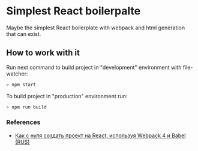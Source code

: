 # Simplest React boilerpalte

Maybe the simplest React boilerplate with webpack and html generation that can exist.

## How to work with it

Run next command to build project in "development" environment with file-watcher:

```bash
> npm start
```

To build project in "production" environment run:

```bash
> npm run build
```

### References

- [Как с нуля создать проект на React, используя Webpack 4 и Babel (RUS)](https://medium.com/nuances-of-programming/%D0%BA%D0%B0%D0%BA-%D1%81-%D0%BD%D1%83%D0%BB%D1%8F-%D1%81%D0%BE%D0%B7%D0%B4%D0%B0%D1%82%D1%8C-%D0%BF%D1%80%D0%BE%D0%B5%D0%BA%D1%82-%D0%BD%D0%B0-react-%D0%B8%D1%81%D0%BF%D0%BE%D0%BB%D1%8C%D0%B7%D1%83%D1%8F-webpack-4-%D0%B8-babel-172c256d228)
